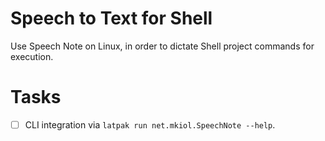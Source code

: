 # Speech to Text for Shell
Use Speech Note on Linux, in order to dictate Shell project commands for execution.
# Tasks
* [ ] CLI integration via `latpak run net.mkiol.SpeechNote --help`.